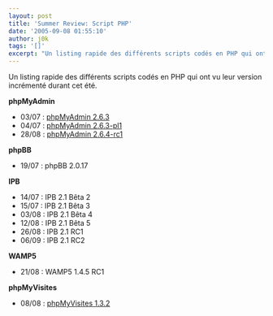 ```yaml
---
layout: post
title: 'Summer Review: Script PHP'
date: '2005-09-08 01:55:10'
author: j0k
tags: '[]'
excerpt: "Un listing rapide des différents scripts codés en PHP qui ont vu leur version incrémenté durant cet été"
---
```


Un listing rapide des différents scripts codés en PHP qui ont vu leur version incrémenté durant cet été.

**phpMyAdmin**
* 03/07 : [phpMyAdmin 2.6.3](http://www.j0k3r.net/news-phpmyadmin-2.6.3-608.html)
* 04/07 : [phpMyAdmin 2.6.3-pl1](http://www.j0k3r.net/news-phpmyadmin-2.6.3-pl1-deja-la-618.html)
* 28/08 : [phpMyAdmin 2.6.4-rc1](http://www.j0k3r.net/news-phpmyadmin-2.6.4-rc1-651.html)

**phpBB**
* 19/07 : phpBB 2.0.17

**IPB**
* 14/07 : IPB 2.1 Bêta 2
* 15/07 : IPB 2.1 Bêta 3
* 03/08 : IPB 2.1 Bêta 4
* 12/08 : IPB 2.1 Bêta 5
* 26/08 : IPB 2.1 RC1
* 06/09 : IPB 2.1 RC2

**WAMP5**
* 21/08 : WAMP5 1.4.5 RC1

**phpMyVisites**
* 08/08 : [phpMyVisites 1.3.2](http://www.j0k3r.net/news-phpmyvisites-1.3.2-643.html)
